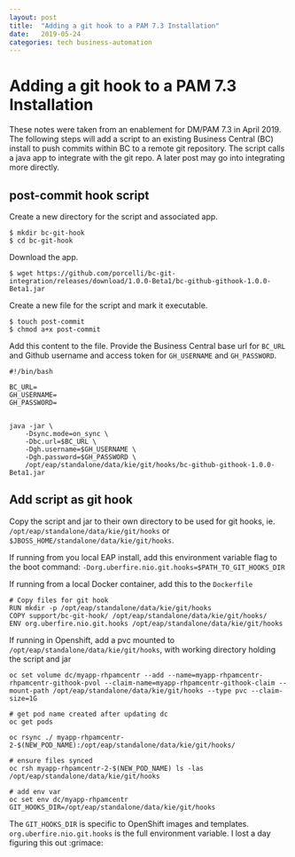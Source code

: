 ```yaml
---
layout: post
title:  "Adding a git hook to a PAM 7.3 Installation"
date:   2019-05-24
categories: tech business-automation
---
```


# Adding a git hook to a PAM 7.3 Installation

These notes were taken from an enablement for DM/PAM 7.3 in April 2019.
The following steps will add a script to an existing Business Central (BC) install to
push commits within BC to a remote git repository. The script calls a java app
to integrate with the git repo. A later post may go into integrating more
directly. 

## post-commit hook script

Create a new directory for the script and associated app.
```
$ mkdir bc-git-hook
$ cd bc-git-hook
```

Download the app.
```
$ wget https://github.com/porcelli/bc-git-integration/releases/download/1.0.0-Beta1/bc-github-githook-1.0.0-Beta1.jar
```

Create a new file for the script and mark it executable.
```
$ touch post-commit
$ chmod a+x post-commit
```

Add this content to the file. Provide the Business Central base url for `BC_URL`
and Github username and access token for `GH_USERNAME` and `GH_PASSWORD`.
```
#!/bin/bash

BC_URL=
GH_USERNAME=
GH_PASSWORD=


java -jar \
    -Dsync.mode=on_sync \
    -Dbc.url=$BC_URL \
    -Dgh.username=$GH_USERNAME \
    -Dgh.password=$GH_PASSWORD \
    /opt/eap/standalone/data/kie/git/hooks/bc-github-githook-1.0.0-Beta1.jar
```

## Add script as git hook

Copy the script and jar to their own directory to be used for git hooks, ie. `/opt/eap/standalone/data/kie/git/hooks` or
`$JBOSS_HOME/standalone/data/kie/git/hooks`.

If running from you local EAP install, add this environment variable flag to the
boot command: `-Dorg.uberfire.nio.git.hooks=$PATH_TO_GIT_HOOKS_DIR`

If running from a local Docker container, add this to the `Dockerfile`

```
# Copy files for git hook                                                                                                  
RUN mkdir -p /opt/eap/standalone/data/kie/git/hooks                             
COPY support/bc-git-hook/ /opt/eap/standalone/data/kie/git/hooks/               
ENV org.uberfire.nio.git.hooks /opt/eap/standalone/data/kie/git/hooks 
```

If running in Openshift, add a pvc mounted to `/opt/eap/standalone/data/kie/git/hooks`, with working directory holding the script and jar

```
oc set volume dc/myapp-rhpamcentr --add --name=myapp-rhpamcentr-rhpamcentr-githook-pvol --claim-name=myapp-rhpamcentr-githook-claim --mount-path /opt/eap/standalone/data/kie/git/hooks --type pvc --claim-size=1G

# get pod name created after updating dc
oc get pods

oc rsync ./ myapp-rhpamcentr-2-$(NEW_POD_NAME):/opt/eap/standalone/data/kie/git/hooks/

# ensure files synced
oc rsh myapp-rhpamcentr-2-$(NEW_POD_NAME) ls -las /opt/eap/standalone/data/kie/git/hooks

# add env var
oc set env dc/myapp-rhpamcentr GIT_HOOKS_DIR=/opt/eap/standalone/data/kie/git/hooks
```

The `GIT_HOOKS_DIR` is specific to OpenShift images and templates. `org.uberfire.nio.git.hooks` is the
full environment variable. I lost a day figuring this out :grimace:

